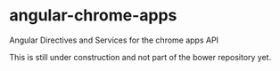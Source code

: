 angular-chrome-apps
===================

Angular Directives and Services for the chrome apps API

This is still under construction and not part of the bower repository yet.
